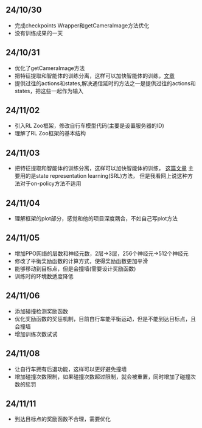 ## 24/10/30
- 完成checkpoints Wrapper和getCameraImage方法优化
- 没有训练成果的一天
## 24/10/31
- 优化了getCameraImage方法
- 把特征提取和智能体的训练分离，这样可以加快智能体的训练，[文章](https://arxiv.org/pdf/1901.08651#page=1.29)
- 提供过往的actions和states,解决通信延时的方法之一是提供过往的actions和states，把这些一起作为输入
## 24/11/02
- 引入RL Zoo框架，修改自行车模型代码(主要是设置服务器的ID)
- 理解了RL Zoo框架的基本结构
## 24/11/03
- 把特征提取和智能体的训练分离，这样可以加快智能体的训练，
[这篇文章](https://arxiv.org/pdf/1901.08651#page=1.29)
主要用的是state representation learning(SRL)方法，
但是我看网上说这种方法对于on-policy方法不适用
## 24/11/04
- 理解框架的plot部分，感觉和他的项目深度耦合，不如自己写plot方法
## 24/11/05
- 增加PPO网络的层数和神经元数，2层->3层，256个神经元->512个神经元
- 修改了平衡奖励函数的计算方式，使得奖励函数更加平滑
- 能够移动到目标点，但是会撞墙(需要设计奖励函数)
- 训练时的环境数适度降低
## 24/11/06
- 添加碰撞检测奖励函数
- 优化奖励函数的奖惩机制，目前自行车能平衡运动，但是不能到达目标点，且会撞墙
- 增加训练次数试试
## 24/11/08
- 让自行车拥有后退功能，这样可以更好避免撞墙
- 增加碰撞次数限制，如果碰撞次数超过限制，就会被重置，同时增加了碰撞次数的惩罚
## 24/11/11
- 到达目标点的奖励函数不合理，需要优化
